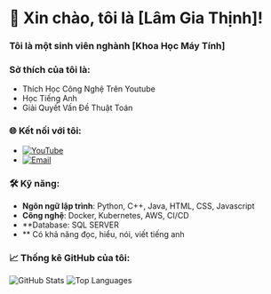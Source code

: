 # 👋 Xin chào, tôi là [Lâm Gia Thịnh]!
### Tôi là một sinh viên nghành [Khoa Học Máy Tính] 
### Sở thích của tôi là: 
<ul>
  <li>Thích Học Công Nghệ Trên Youtube</li>
  <li>Học Tiếng Anh</li>
  <li>Giải Quyết Vấn Đề Thuật Toán</li>
</ul>

### 🌐 Kết nối với tôi:

- [![YouTube](https://img.shields.io/badge/YouTube-%23FF0000.svg?style=for-the-badge&logo=youtube&logoColor=white)](https://www.youtube.com/@GiaThinh2005)
- [![Email](https://img.shields.io/badge/Email-%230033FF.svg?style=for-the-badge&logo=gmail&logoColor=white)](mailto:lamgiathinh05@gmail.com)


### 🛠️ Kỹ năng:
- **Ngôn ngữ lập trình**: Python, C++, Java, HTML, CSS, Javascript
- **Công nghệ**: Docker, Kubernetes, AWS, CI/CD
- **Database: SQL SERVER
- ** Có khả năng đọc, hiểu, nói, viết tiếng anh

### 📈 Thống kê GitHub của tôi:
![GitHub Stats](https://github-readme-stats.vercel.app/api?username=sjsjsmsmsj&show_icons=true)
![Top Languages](https://github-readme-stats.vercel.app/api/top-langs/?username=sjsjsmsmsj)


